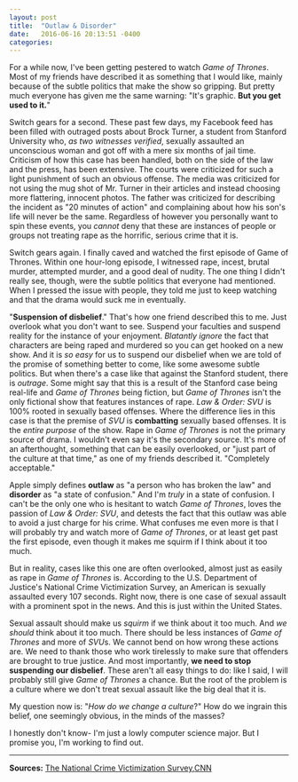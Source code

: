 ```yaml
---
layout: post
title:  "Outlaw & Disorder"
date:   2016-06-16 20:13:51 -0400
categories:
---
```


For a while now, I've been getting pestered to watch *Game of Thrones*. Most of my friends have described it as something that I would like, mainly because of the subtle politics that make the show so gripping. But pretty much everyone has given me the same warning: "It's graphic. **But you get used to it.**"

Switch gears for a second. These past few days, my Facebook feed has been filled with outraged posts about Brock Turner, a student from Stanford University who, *as two witnesses verified*, sexually assaulted an unconscious woman and got off with a mere six months of jail time. Criticism of how this case has been handled, both on the side of the law and the press, has been extensive. The courts were criticized for such a light punishment of such an obvious offense. The media was criticized for not using the mug shot of Mr. Turner in their articles and instead choosing more flattering, innocent photos. The father was criticized for describing the incident as "20 minutes of action" and complaining about how his son's life will never be the same. Regardless of however you personally want to spin these events, you *cannot* deny that these are instances of people or groups not treating rape as the horrific, serious crime that it is.

Switch gears again. I finally caved and watched the first episode of Game of Thrones. Within one hour-long episode, I witnessed rape, incest, brutal murder, attempted murder, and a good deal of nudity. The one thing I didn't really see, though, were the subtle politics that everyone had mentioned. When I pressed the issue with people, they told me just to keep watching and that the drama would suck me in eventually.

"**Suspension of disbelief**." That's how one friend described this to me. Just overlook what you don't want to see. Suspend your faculties and suspend reality for the instance of your enjoyment. *Blatantly ignore* the fact that characters are being raped and murdered so you can get hooked on a new show. And it is *so easy* for us to suspend our disbelief when we are told of the promise of something better to come, like some awesome subtle politics. But when there's a case like that against the Stanford student, there is *outrage*. Some might say that this is a result of the Stanford case being real-life and *Game of Thrones* being fiction, but *Game of Thrones* isn't the only fictional show that features instances of rape. *Law & Order: SVU* is 100% rooted in sexually based offenses. Where the difference lies in this case is that the premise of *SVU* is **combatting** sexually based offenses. It is the *entire purpose* of the show. Rape in *Game of Thrones* is not the primary source of drama. I wouldn't even say it's the secondary source. It's more of an afterthought, something that can be easily overlooked, or "just part of the culture at that time," as one of my friends described it. "Completely acceptable."

Apple simply defines **outlaw** as "a person who has broken the law" and **disorder** as "a state of confusion." And I'm *truly* in a state of confusion. I can't be the only one who is hesitant to watch *Game of Thrones*, loves the passion of *Law & Order: SVU*, and detests the fact that this outlaw was able to avoid a just charge for his crime. What confuses me even more is that I will probably try and watch more of *Game of Thrones*, or at least get past the first episode, even though it makes me squirm if I think about it too much. 

But in reality, cases like this one are often overlooked, almost just as easily as rape in *Game of Thrones* is. According to the U.S. Department of Justice's National Crime Victimization Survey, an American is sexually assaulted every 107 seconds. Right now, there is one case of sexual assault with a prominent spot in the news. And this is just within the United States.

Sexual assault should make us *squirm* if we think about it too much. And *we should* think about it too much. There should be less instances of *Game of Thrones* and more of *SVU*s. We cannot bend on how wrong these actions are. We need to thank those who work tirelessly to make sure that offenders are brought to true justice. And most importantly, **we need to stop suspending our disbelief**. These aren't all easy things to do: like I said, I will probably still give *Game of Thrones* a chance. But the root of the problem is a culture where we don't treat sexual assault like the big deal that it is.

My question now is: "*How do we change a culture*?" How do we ingrain this belief, one seemingly obvious, in the minds of the masses?

I honestly don't know- I'm just a lowly computer science major. But I promise you, I'm working to find out.


_ _ _ _ _ _ _ _ _ _

**Sources:**
[The National Crime Victimization Survey][NCVS],[CNN][CNN]

[NCVS]: http://www.bjs.gov/index.cfm?ty=pbdetail&iid=5366
[CNN]: http://www.cnn.com/2016/06/06/us/sexual-assault-brock-turner-stanford/
